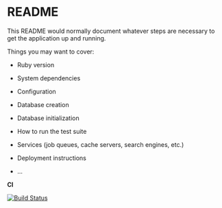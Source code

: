# README

This README would normally document whatever steps are necessary to get the
application up and running.

Things you may want to cover:

* Ruby version

* System dependencies

* Configuration

* Database creation

* Database initialization

* How to run the test suite

* Services (job queues, cache servers, search engines, etc.)

* Deployment instructions

* ...

**CI**

[![Build Status](https://semaphoreci.com/api/v1/AskarZinurov/event-proxy/branches/master/badge.svg)](https://semaphoreci.com/AskarZinurov/event-proxy)
